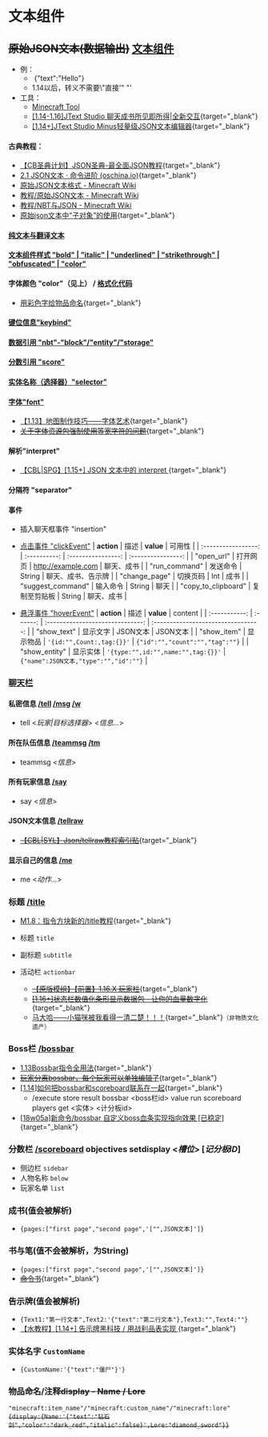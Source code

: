 # 文本组件

## ~~原始JSON文本(数据输出)~~ [文本组件](https://zh.minecraft.wiki/w/%E6%96%87%E6%9C%AC%E7%BB%84%E4%BB%B6)

- 例：
  - ​	{"text":"Hello"}
  - 1.14以后，转义不需要\\"直接'" "'
- 工具：
  - [Minecraft Tool](https://minecraft.tools/en/tellraw.php)
  - [[1.14-1.16]JText Studio 聊天成书所见即所得|全新交互](/datapack-index/save/thread-986663-1-1.html){target="_blank"}
  - [[1.14+]JText Studio Minus轻量级JSON文本编辑器](/datapack-index/save/1103385-1-1.html){target="_blank"}
#### 古典教程：
  - [【CB圣典计划】JSON圣典-最全面JSON教程](/datapack-index/save/431678.html){target="_blank"}
  - [2.1 JSON文本 · 命令进阶 (oschina.io)](https://mc-command.oschina.io/command-tutorial/output/common-format/json/json.html){target="_blank"}
  - [原始JSON文本格式 - Minecraft Wiki](https://zh.minecraft.wiki/w/%E6%96%87%E6%9C%AC%E7%BB%84%E4%BB%B6)
  - [教程/原始JSON文本 - Minecraft Wiki](https://zh.minecraft.wiki/w/Tutorial:%E6%96%87%E6%9C%AC%E7%BB%84%E4%BB%B6)
  - [教程/NBT与JSON - Minecraft Wiki](https://zh.minecraft.wiki/w/Tutorial:NBT%E4%B8%8EJSON)
  - [原始json文本中“子对象”的使用](/datapack-index/save/1076989.html){target="_blank"}
#### [纯文本与翻译文本](https://zh.minecraft.wiki/w/%E6%96%87%E6%9C%AC%E7%BB%84%E4%BB%B6#%E7%BA%AF%E6%96%87%E6%9C%AC)
#### [文本组件样式 "bold" | "italic" | "underlined" | "strikethrough" | "obfuscated" | "color"](https://zh.minecraft.wiki/w/%E6%96%87%E6%9C%AC%E7%BB%84%E4%BB%B6#%E6%96%87%E6%9C%AC%E7%BB%84%E4%BB%B6%E6%A0%B7%E5%BC%8F)
#### 字体颜色 "color"（见上） / [格式化代码](https://zh.minecraft.wiki/w/%E6%A0%BC%E5%BC%8F%E5%8C%96%E4%BB%A3%E7%A0%81)
  - [用彩色字给物品命名](/resources/【1.14-1.16.1】用彩色字给物品命名%20_%20获取玩家头颅%20-%20Minecraft(我的世界)中文论坛%20-%20Powered%20by%20Discuz!.html){target="_blank"}
#### [键位信息"keybind"](https://zh.minecraft.wiki/w/%E6%96%87%E6%9C%AC%E7%BB%84%E4%BB%B6#%E6%8C%89%E9%94%AE%E7%BB%91%E5%AE%9A)
#### [数据引用 "nbt"-"block"/"entity"/"storage"](https://zh.minecraft.wiki/w/%E6%96%87%E6%9C%AC%E7%BB%84%E4%BB%B6#NBT%E6%A0%87%E7%AD%BE%E5%80%BC)
#### [分数引用 "score"](https://zh.minecraft.wiki/w/%E6%96%87%E6%9C%AC%E7%BB%84%E4%BB%B6#%E8%AE%B0%E5%88%86%E6%9D%BF%E5%88%86%E6%95%B0)
#### [实体名称（选择器）"selector"](https://zh.minecraft.wiki/w/%E6%96%87%E6%9C%AC%E7%BB%84%E4%BB%B6#NBT%E6%A0%87%E7%AD%BE%E5%80%BC)
#### [字体"font"](https://zh.minecraft.wiki/w/%E6%96%87%E6%9C%AC%E7%BB%84%E4%BB%B6#%E5%AD%97%E4%BD%93)
  - [【1.13】地图制作技巧——字体艺术](/datapack-index/save/835539.html){target="_blank"}
  - [~~关于字体资源包强制使用等宽字符的问题~~](/datapack-index/save/1275778.html){target="_blank"}
#### 解析"interpret"
  - [【CBL|SPG】[1.15+] JSON 文本中的 interpret ](/datapack-index/save/921501.html){target="_blank"}
#### 分隔符 "separator"


#### 事件

- 插入聊天框事件 "insertion"

- [点击事件 "clickEvent"](https://zh.minecraft.wiki/w/%E6%96%87%E6%9C%AC%E7%BB%84%E4%BB%B6#%E7%82%B9%E5%87%BB%E4%BA%8B%E4%BB%B6)
  |     **action**      |     描述     |     **value**      |       可用性       |
  | :-----------------: | :----------: | :----------------: | :----------------: |
  |     "open_url"      |   打开网页   | http://example.com |     聊天、成书     |
  |    "run_command"    |   发送命令   |       String       | 聊天、成书、告示牌 |
  |    "change_page"    |   切换页码   |        Int         |        成书        |
  |  "suggest_command"  |   输入命令   |       String       |        聊天        |
  | "copy_to_clipboard" | 复制至剪贴板 |       String       |     聊天、成书     |

- [悬浮事件 "hoverEvent"](https://zh.minecraft.wiki/w/%E6%96%87%E6%9C%AC%E7%BB%84%E4%BB%B6#%E6%82%AC%E5%81%9C%E4%BA%8B%E4%BB%B6)
  |  **action**   |   描述   |            **value**             |               content               |
  | :-----------: | :------: | :------------------------------: | :---------------------------------: |
  |  "show_text"  | 显示文字 |             JSON文本             |              JSON文本               |
  |  "show_item"  | 显示物品 |     `'{id:"",Count:,tag:{}}'`      |    `{"id":"","count":"","tag":""}`    |
  | "show_entity" | 显示实体 | `'{type:"",id:"",name:"",tag:{}}'` | `{"name":JSON文本,"type":"","id":""}` |

### [聊天栏](https://zh.minecraft.wiki/w/%E8%81%8A%E5%A4%A9)

#### 私密信息 [/tell](https://zh.minecraft.wiki/w/%E5%91%BD%E4%BB%A4/tell) [/msg](https://zh.minecraft.wiki/w/%E5%91%BD%E4%BB%A4/msg) [/w](https://zh.minecraft.wiki/w/%E5%91%BD%E4%BB%A4/w)

  - tell <*玩家\|目标选择器*> <*信息…*>

#### 所在队伍信息 [/teammsg](https://zh.minecraft.wiki/w/%E5%91%BD%E4%BB%A4/teammsg) [/tm](https://zh.minecraft.wiki/w/%E5%91%BD%E4%BB%A4/tm)

  - teammsg <*信息*>

#### 所有玩家信息 [/say](https://zh.minecraft.wiki/w/%E5%91%BD%E4%BB%A4/say)

  - say <*信息*>

#### JSON文本信息 [/tellraw](https://zh.minecraft.wiki/w/%E5%91%BD%E4%BB%A4/tellraw)
  - [~~【CBL|SYL】Json/tellraw教程索引贴~~](/datapack-index/save/205332.html){target="_blank"}

#### 显示自己的信息 [/me](https://zh.minecraft.wiki/w/%E5%91%BD%E4%BB%A4/me)
  - me <*动作…*>

### 标题 [/title](https://zh.minecraft.wiki/w/%E5%91%BD%E4%BB%A4/title)
  - [M1.8：指令方块新的/title教程](/datapack-index/save/276456.html){target="_blank"}

  - 标题 `title`

  - 副标题 `subtitle`

  - 活动栏 `actionbar`
    - [~~【原版模组】【前置】1.16.X 玩家栏~~](/datapack-index/save/1156574.html){target="_blank"}
    - [~~[1.16+]状态栏数值化条形显示数据包 - 让你的血量数字化~~](/datapack-index/save/1209691.html){target="_blank"}
    - [马大哈——小猫咪被我看得一清二楚！！！](/datapack-index/save/1047712.html){target="_blank"}`（非物质文化遗产）`

### Boss栏 [/bossbar](https://zh.minecraft.wiki/w/%E5%91%BD%E4%BB%A4/bossbar)
  - [1.13Bossbar指令全用法](/datapack-index/save/781746.html){target="_blank"}
  - [~~玩家分离bossbar，每个玩家可以单独编辑了~~](/datapack-index/save/1179992.html){target="_blank"}
  - [[1.14]如何把bossbar和scoreboard联系在一起](/datapack-index/save/864877.html){target="_blank"}
    - /execute store result bossbar <boss栏id> value run scoreboard players get <实体> <计分板id>
  - [[18w05a]新命令/bossbar 自定义boss血条实现指向效果 [已稳定]](/datapack-index/save/778336.html){target="_blank"}

### 分数栏 [/scoreboard](#scoreboard) objectives setdisplay <*槽位*> [*记分板ID*]
  - 侧边栏 `sidebar`
  - 人物名称 `below`
  - 玩家名单 `list`

### 成书(值会被解析) 
  - `{pages:["first page","second page",'["",JSON文本]']}`

### 书与笔(值不会被解析，为String)
  - `{pages:["first page","second page",'["",JSON文本]']}`
  - [~~命令书~~](/datapack-index/save/1190418.html){target="_blank"}

### 告示牌(值会被解析)
  - `{Text1:"第一行文本",Text2:'{"text":"第二行文本"},Text3:"",Text4:""}`
  - [【水教程】[1.14+] 告示牌黑科技 / 用战利品表实现 ](/datapack-index/save/1101560.html){target="_blank"}

### 实体名字 `CustomName`
  - `{CustomName:'{"text":"僵尸"}'}`

### 物品命名/注释~~display - Name / Lore~~ 
`"minecraft:item_name"/"minecraft:custom_name"/"minecraft:lore"`  
~~`{display:{Name:'{"text":"钻石剑","color":"dark_red","italic":false}',Lore:"diamond_sword"}}`~~